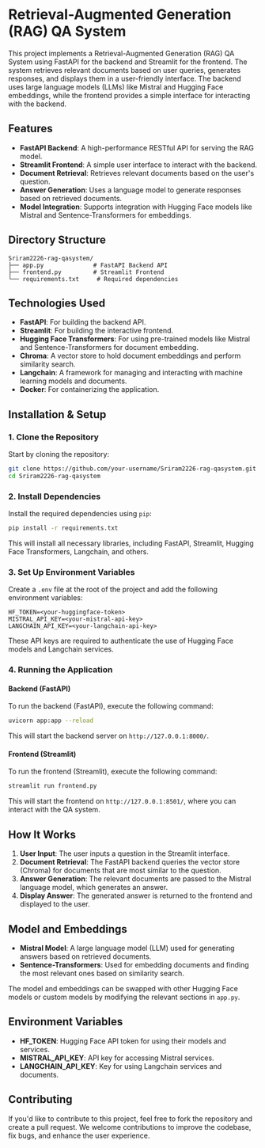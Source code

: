 

# **Retrieval-Augmented Generation (RAG) QA System**

This project implements a Retrieval-Augmented Generation (RAG) QA System using FastAPI for the backend and Streamlit for the frontend. The system retrieves relevant documents based on user queries, generates responses, and displays them in a user-friendly interface. The backend uses large language models (LLMs) like Mistral and Hugging Face embeddings, while the frontend provides a simple interface for interacting with the backend.

## **Features**

- **FastAPI Backend**: A high-performance RESTful API for serving the RAG model.
- **Streamlit Frontend**: A simple user interface to interact with the backend.
- **Document Retrieval**: Retrieves relevant documents based on the user's question.
- **Answer Generation**: Uses a language model to generate responses based on retrieved documents.
- **Model Integration**: Supports integration with Hugging Face models like Mistral and Sentence-Transformers for embeddings.

## **Directory Structure**

```
Sriram2226-rag-qasystem/
├── app.py              # FastAPI Backend API
├── frontend.py         # Streamlit Frontend
└── requirements.txt     # Required dependencies
```

## **Technologies Used**

- **FastAPI**: For building the backend API.
- **Streamlit**: For building the interactive frontend.
- **Hugging Face Transformers**: For using pre-trained models like Mistral and Sentence-Transformers for document embedding.
- **Chroma**: A vector store to hold document embeddings and perform similarity search.
- **Langchain**: A framework for managing and interacting with machine learning models and documents.
- **Docker**: For containerizing the application.

## **Installation & Setup**

### **1. Clone the Repository**

Start by cloning the repository:

```bash
git clone https://github.com/your-username/Sriram2226-rag-qasystem.git
cd Sriram2226-rag-qasystem
```

### **2. Install Dependencies**

Install the required dependencies using `pip`:

```bash
pip install -r requirements.txt
```

This will install all necessary libraries, including FastAPI, Streamlit, Hugging Face Transformers, Langchain, and others.

### **3. Set Up Environment Variables**

Create a `.env` file at the root of the project and add the following environment variables:

```
HF_TOKEN=<your-huggingface-token>
MISTRAL_API_KEY=<your-mistral-api-key>
LANGCHAIN_API_KEY=<your-langchain-api-key>
```

These API keys are required to authenticate the use of Hugging Face models and Langchain services.

### **4. Running the Application**

#### **Backend (FastAPI)**

To run the backend (FastAPI), execute the following command:

```bash
uvicorn app:app --reload
```

This will start the backend server on `http://127.0.0.1:8000/`.

#### **Frontend (Streamlit)**

To run the frontend (Streamlit), execute the following command:

```bash
streamlit run frontend.py
```

This will start the frontend on `http://127.0.0.1:8501/`, where you can interact with the QA system.



## **How It Works**

1. **User Input**: The user inputs a question in the Streamlit interface.
2. **Document Retrieval**: The FastAPI backend queries the vector store (Chroma) for documents that are most similar to the question.
3. **Answer Generation**: The relevant documents are passed to the Mistral language model, which generates an answer.
4. **Display Answer**: The generated answer is returned to the frontend and displayed to the user.

## **Model and Embeddings**

- **Mistral Model**: A large language model (LLM) used for generating answers based on retrieved documents.
- **Sentence-Transformers**: Used for embedding documents and finding the most relevant ones based on similarity search.

The model and embeddings can be swapped with other Hugging Face models or custom models by modifying the relevant sections in `app.py`.

## **Environment Variables**

- **HF_TOKEN**: Hugging Face API token for using their models and services.
- **MISTRAL_API_KEY**: API key for accessing Mistral services.
- **LANGCHAIN_API_KEY**: Key for using Langchain services and documents.

## **Contributing**

If you'd like to contribute to this project, feel free to fork the repository and create a pull request. We welcome contributions to improve the codebase, fix bugs, and enhance the user experience.

